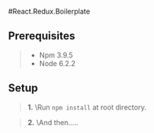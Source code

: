 #React.Redux.Boilerplate

## Prerequisites

  >- Npm 3.9.5
  >- Node 6.2.2


## Setup

  >__1.__    \Run `npm install` at root directory.
  
  >__2.__    \And then.....
